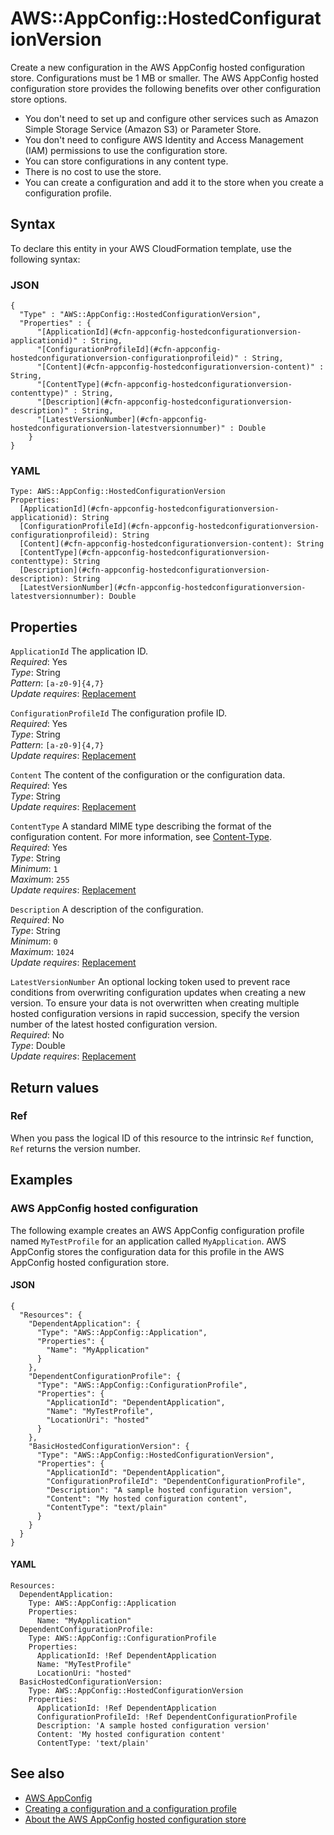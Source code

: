 # AWS::AppConfig::HostedConfigurationVersion<a name="aws-resource-appconfig-hostedconfigurationversion"></a>

Create a new configuration in the AWS AppConfig hosted configuration store\. Configurations must be 1 MB or smaller\. The AWS AppConfig hosted configuration store provides the following benefits over other configuration store options\.
+ You don't need to set up and configure other services such as Amazon Simple Storage Service \(Amazon S3\) or Parameter Store\.
+ You don't need to configure AWS Identity and Access Management \(IAM\) permissions to use the configuration store\.
+ You can store configurations in any content type\.
+ There is no cost to use the store\.
+ You can create a configuration and add it to the store when you create a configuration profile\.

## Syntax<a name="aws-resource-appconfig-hostedconfigurationversion-syntax"></a>

To declare this entity in your AWS CloudFormation template, use the following syntax:

### JSON<a name="aws-resource-appconfig-hostedconfigurationversion-syntax.json"></a>

```
{
  "Type" : "AWS::AppConfig::HostedConfigurationVersion",
  "Properties" : {
      "[ApplicationId](#cfn-appconfig-hostedconfigurationversion-applicationid)" : String,
      "[ConfigurationProfileId](#cfn-appconfig-hostedconfigurationversion-configurationprofileid)" : String,
      "[Content](#cfn-appconfig-hostedconfigurationversion-content)" : String,
      "[ContentType](#cfn-appconfig-hostedconfigurationversion-contenttype)" : String,
      "[Description](#cfn-appconfig-hostedconfigurationversion-description)" : String,
      "[LatestVersionNumber](#cfn-appconfig-hostedconfigurationversion-latestversionnumber)" : Double
    }
}
```

### YAML<a name="aws-resource-appconfig-hostedconfigurationversion-syntax.yaml"></a>

```
Type: AWS::AppConfig::HostedConfigurationVersion
Properties: 
  [ApplicationId](#cfn-appconfig-hostedconfigurationversion-applicationid): String
  [ConfigurationProfileId](#cfn-appconfig-hostedconfigurationversion-configurationprofileid): String
  [Content](#cfn-appconfig-hostedconfigurationversion-content): String
  [ContentType](#cfn-appconfig-hostedconfigurationversion-contenttype): String
  [Description](#cfn-appconfig-hostedconfigurationversion-description): String
  [LatestVersionNumber](#cfn-appconfig-hostedconfigurationversion-latestversionnumber): Double
```

## Properties<a name="aws-resource-appconfig-hostedconfigurationversion-properties"></a>

`ApplicationId`  <a name="cfn-appconfig-hostedconfigurationversion-applicationid"></a>
The application ID\.  
*Required*: Yes  
*Type*: String  
*Pattern*: `[a-z0-9]{4,7}`  
*Update requires*: [Replacement](https://docs.aws.amazon.com/AWSCloudFormation/latest/UserGuide/using-cfn-updating-stacks-update-behaviors.html#update-replacement)

`ConfigurationProfileId`  <a name="cfn-appconfig-hostedconfigurationversion-configurationprofileid"></a>
The configuration profile ID\.  
*Required*: Yes  
*Type*: String  
*Pattern*: `[a-z0-9]{4,7}`  
*Update requires*: [Replacement](https://docs.aws.amazon.com/AWSCloudFormation/latest/UserGuide/using-cfn-updating-stacks-update-behaviors.html#update-replacement)

`Content`  <a name="cfn-appconfig-hostedconfigurationversion-content"></a>
The content of the configuration or the configuration data\.  
*Required*: Yes  
*Type*: String  
*Update requires*: [Replacement](https://docs.aws.amazon.com/AWSCloudFormation/latest/UserGuide/using-cfn-updating-stacks-update-behaviors.html#update-replacement)

`ContentType`  <a name="cfn-appconfig-hostedconfigurationversion-contenttype"></a>
A standard MIME type describing the format of the configuration content\. For more information, see [Content\-Type](https://www.w3.org/Protocols/rfc2616/rfc2616-sec14.html#sec14.17)\.  
*Required*: Yes  
*Type*: String  
*Minimum*: `1`  
*Maximum*: `255`  
*Update requires*: [Replacement](https://docs.aws.amazon.com/AWSCloudFormation/latest/UserGuide/using-cfn-updating-stacks-update-behaviors.html#update-replacement)

`Description`  <a name="cfn-appconfig-hostedconfigurationversion-description"></a>
A description of the configuration\.  
*Required*: No  
*Type*: String  
*Minimum*: `0`  
*Maximum*: `1024`  
*Update requires*: [Replacement](https://docs.aws.amazon.com/AWSCloudFormation/latest/UserGuide/using-cfn-updating-stacks-update-behaviors.html#update-replacement)

`LatestVersionNumber`  <a name="cfn-appconfig-hostedconfigurationversion-latestversionnumber"></a>
An optional locking token used to prevent race conditions from overwriting configuration updates when creating a new version\. To ensure your data is not overwritten when creating multiple hosted configuration versions in rapid succession, specify the version number of the latest hosted configuration version\.  
*Required*: No  
*Type*: Double  
*Update requires*: [Replacement](https://docs.aws.amazon.com/AWSCloudFormation/latest/UserGuide/using-cfn-updating-stacks-update-behaviors.html#update-replacement)

## Return values<a name="aws-resource-appconfig-hostedconfigurationversion-return-values"></a>

### Ref<a name="aws-resource-appconfig-hostedconfigurationversion-return-values-ref"></a>

When you pass the logical ID of this resource to the intrinsic `Ref` function, `Ref` returns the version number\.

## Examples<a name="aws-resource-appconfig-hostedconfigurationversion--examples"></a>



### AWS AppConfig hosted configuration<a name="aws-resource-appconfig-hostedconfigurationversion--examples--_hosted_configuration"></a>

The following example creates an AWS AppConfig configuration profile named `MyTestProfile` for an application called `MyApplication`\. AWS AppConfig stores the configuration data for this profile in the AWS AppConfig hosted configuration store\.

#### JSON<a name="aws-resource-appconfig-hostedconfigurationversion--examples--_hosted_configuration--json"></a>

```
{
  "Resources": {
    "DependentApplication": {
      "Type": "AWS::AppConfig::Application",
      "Properties": {
        "Name": "MyApplication"
      }
    },
    "DependentConfigurationProfile": {
      "Type": "AWS::AppConfig::ConfigurationProfile",
      "Properties": {
        "ApplicationId": "DependentApplication",
        "Name": "MyTestProfile",
        "LocationUri": "hosted"
      }
    },
    "BasicHostedConfigurationVersion": {
      "Type": "AWS::AppConfig::HostedConfigurationVersion",
      "Properties": {
        "ApplicationId": "DependentApplication",
        "ConfigurationProfileId": "DependentConfigurationProfile",
        "Description": "A sample hosted configuration version",
        "Content": "My hosted configuration content",
        "ContentType": "text/plain"
      }
    }
  }
}
```

#### YAML<a name="aws-resource-appconfig-hostedconfigurationversion--examples--_hosted_configuration--yaml"></a>

```
Resources:
  DependentApplication:
    Type: AWS::AppConfig::Application
    Properties:
      Name: "MyApplication"
  DependentConfigurationProfile:
    Type: AWS::AppConfig::ConfigurationProfile
    Properties:
      ApplicationId: !Ref DependentApplication
      Name: "MyTestProfile"
      LocationUri: "hosted"
  BasicHostedConfigurationVersion:
    Type: AWS::AppConfig::HostedConfigurationVersion
    Properties:
      ApplicationId: !Ref DependentApplication
      ConfigurationProfileId: !Ref DependentConfigurationProfile
      Description: 'A sample hosted configuration version'
      Content: 'My hosted configuration content'
      ContentType: 'text/plain'
```

## See also<a name="aws-resource-appconfig-hostedconfigurationversion--seealso"></a>
+  [AWS AppConfig](https://docs.aws.amazon.com/appconfig/latest/userguide/what-is-appconfig.html) 
+  [Creating a configuration and a configuration profile ](https://docs.aws.amazon.com/systems-manager/latest/userguide/appconfig-creating-configuration-and-profile.html)
+  [About the AWS AppConfig hosted configuration store](https://docs.aws.amazon.com/systems-manager/latest/userguide/appconfig-creating-configuration-and-profile.html#appconfig-creating-configuration-and-profile-about-hosted-store)